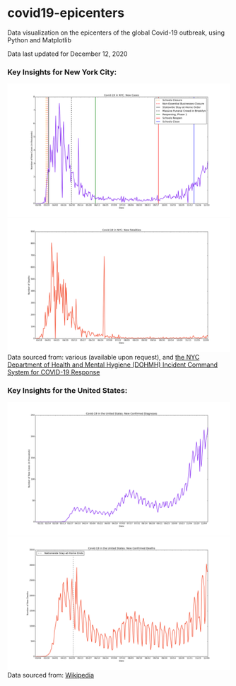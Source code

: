# covid19-epicenters

Data visualization on the epicenters of the global Covid-19 outbreak, using Python and Matplotlib

Data last updated for December 12, 2020

### Key Insights for New York City:

![NYC New Cases Each Day](./nyc/n-nc.png)
![NYC New Deaths Each Day](./nyc/n-nd.png)
Data sourced from: various (available upon request), and [the NYC Department of Health and Mental Hygiene (DOHMH) Incident Command System for COVID-19 Response](https://github.com/nychealth/coronavirus-data)

### Key Insights for the United States:

![USA New Cases](./usa/us-nc.png)
![USA New Deaths](./usa/us-nd.png)
Data sourced from: [Wikipedia](https://en.wikipedia.org/wiki/Template:2019%E2%80%9320_coronavirus_pandemic_data/United_States_medical_cases)
